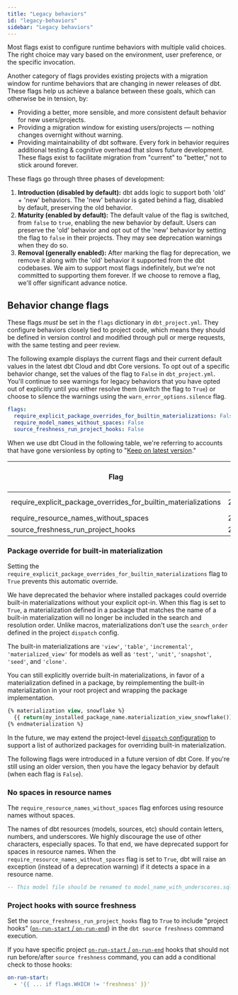 ```yaml
---
title: "Legacy behaviors"
id: "legacy-behaviors"
sidebar: "Legacy behaviors"
---
```


Most flags exist to configure runtime behaviors with multiple valid choices. The right choice may vary based on the environment, user preference, or the specific invocation.

Another category of flags provides existing projects with a migration window for runtime behaviors that are changing in newer releases of dbt. These flags help us achieve a balance between these goals, which can otherwise be in tension, by:
- Providing a better, more sensible, and more consistent default behavior for new users/projects.
- Providing a migration window for existing users/projects &mdash; nothing changes overnight without warning.
- Providing maintainability of dbt software. Every fork in behavior requires additional testing & cognitive overhead that slows future development. These flags exist to facilitate migration from "current" to "better," not to stick around forever.

These flags go through three phases of development:
1. **Introduction (disabled by default):** dbt adds logic to support both 'old' + 'new' behaviors. The 'new' behavior is gated behind a flag, disabled by default, preserving the old behavior.
2. **Maturity (enabled by default):** The default value of the flag is switched, from `false` to `true`, enabling the new behavior by default. Users can preserve the 'old' behavior and opt out of the 'new' behavior by setting the flag to `false` in their projects. They may see deprecation warnings when they do so.
3. **Removal (generally enabled):** After marking the flag for deprecation, we remove it along with the 'old' behavior it supported from the dbt codebases. We aim to support most flags indefinitely, but we're not committed to supporting them forever. If we choose to remove a flag, we'll offer significant advance notice.

## Behavior change flags

These flags _must_ be set in the `flags` dictionary in `dbt_project.yml`. They configure behaviors closely tied to project code, which means they should be defined in version control and modified through pull or merge requests, with the same testing and peer review.

The following example displays the current flags and their current default values in the latest dbt Cloud and dbt Core versions. To opt out of a specific behavior change, set the values of the flag to `False` in `dbt_project.yml`. You'll continue to see warnings for legacy behaviors that you have opted out of explicitly until you either resolve them (switch the flag to `True`) or choose to silence the warnings using the `warn_error_options.silence` flag.

<File name='dbt_project.yml'>

```yml
flags:
  require_explicit_package_overrides_for_builtin_materializations: False
  require_model_names_without_spaces: False
  source_freshness_run_project_hooks: False
```

</File>

When we use dbt Cloud in the following table, we're referring to accounts that have gone versionless by opting to "[Keep on latest version](/docs/dbt-versions/upgrade-dbt-version-in-cloud#keep-on-latest-version)."

| Flag                                                            | dbt Cloud: Intro | dbt Cloud: Maturity | dbt Core: Intro | dbt Core: Maturity | 
|-----------------------------------------------------------------|------------------|---------------------|-----------------|--------------------|
| require_explicit_package_overrides_for_builtin_materializations | 2024.04.141      | 2024.05.TBD         | 1.6.14, 1.7.14    | 1.8.0             |
| require_resource_names_without_spaces                           | 2024.05.TBD      | 2024.06.TBD         | 1.8.0           | 1.9.0             |
| source_freshness_run_project_hooks                              | 2024.03.61       | 2024.06.TBD         | 1.8.0           | 1.9.0             |



###  Package override for built-in materialization 

Setting the `require_explicit_package_overrides_for_builtin_materializations` flag to `True` prevents this automatic override. 

We have deprecated the behavior where installed packages could override built-in materializations without your explicit opt-in. When this flag is set to `True`, a materialization defined in a package that matches the name of a built-in materialization will no longer be included in the search and resolution order. Unlike macros, materializations don't use the `search_order` defined in the project `dispatch` config.

The built-in materializations are `'view'`, `'table'`, `'incremental'`, `'materialized_view'` for models as well as `'test'`, `'unit'`, `'snapshot'`, `'seed'`, and `'clone'`.

You can still explicitly override built-in materializations, in favor of a materialization defined in a package, by reimplementing the built-in materialization in your root project and wrapping the package implementation.

<File name='macros/materialization_view.sql'>

```sql
{% materialization view, snowflake %}
  {{ return(my_installed_package_name.materialization_view_snowflake()) }}
{% endmaterialization %}
```

</File>

In the future, we may extend the project-level [`dispatch` configuration](/reference/project-configs/dispatch-config) to support a list of authorized packages for overriding built-in materialization.

<VersionBlock lastVersion="1.7">

The following flags were introduced in a future version of dbt Core. If you're still using an older version, then you have the legacy behavior by default (when each flag is `False`). 

</VersionBlock>

### No spaces in resource names

The `require_resource_names_without_spaces` flag enforces using resource names without spaces. 

The names of dbt resources (models, sources, etc) should contain letters, numbers, and underscores. We highly discourage the use of other characters, especially spaces. To that end, we have deprecated support for spaces in resource names. When the `require_resource_names_without_spaces` flag is set to `True`, dbt will raise an exception (instead of a deprecation warning) if it detects a space in a resource name.

<File name='models/model name with spaces.sql'>

```sql
-- This model file should be renamed to model_name_with_underscores.sql
```

</File>

### Project hooks with source freshness 

Set the `source_freshness_run_project_hooks` flag to `True` to include "project hooks" ([`on-run-start` / `on-run-end`](/reference/project-configs/on-run-start-on-run-end)) in the `dbt source freshness` command execution.

If you have specific project [`on-run-start` / `on-run-end`](/reference/project-configs/on-run-start-on-run-end) hooks that should not run before/after `source freshness` command, you can add a conditional check to those hooks:

<File name='dbt_project.yml'>

```yaml
on-run-start:
  - '{{ ... if flags.WHICH != 'freshness' }}'
```
</File>
